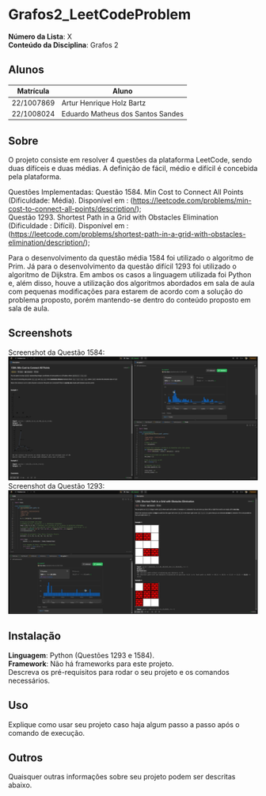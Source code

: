 # Grafos2_LeetCodeProblem

**Número da Lista**: X<br>
**Conteúdo da Disciplina**: Grafos 2<br>

## Alunos
|Matrícula | Aluno |
| -- | -- |
| 22/1007869  |  Artur Henrique Holz Bartz |
| 22/1008024  |  Eduardo Matheus dos Santos Sandes |

## Sobre 
O projeto consiste em resolver 4 questões da plataforma LeetCode, sendo duas dífíceis e duas médias. A definição de fácil, médio e difícil é concebida pela plataforma.

Questões Implementadas:
Questão 1584. Min Cost to Connect All Points (Dificuldade: Média). Disponível em : (https://leetcode.com/problems/min-cost-to-connect-all-points/description/);<br>
Questão 1293. Shortest Path in a Grid with Obstacles Elimination (Dificuldade : Difícil). Disponível em : (https://leetcode.com/problems/shortest-path-in-a-grid-with-obstacles-elimination/description/);<br>

Para o desenvolvimento da questão média 1584 foi utilizado o algoritmo de Prim. Já para o desenvolvimento da questão difícil 1293 foi utilizado o algoritmo de Dijkstra. Em ambos os casos a linguagem utilizada foi Python e, além disso, houve a utilização dos algoritmos abordados em sala de aula com pequenas modificações para estarem de acordo com a solução do problema proposto, porém mantendo-se dentro do conteúdo proposto em sala de aula.

## Screenshots
Screenshot da Questão 1584:<br>
![Screenshot Questão 1584](images/questao1584.jpeg)
Screenshot da Questão 1293:<br>
![Screenshot Questão 1293](images/questao1293.jpeg)

## Instalação 
**Linguagem**: Python (Questões 1293 e 1584).<br>
**Framework**: Não há frameworks para este projeto.<br>
Descreva os pré-requisitos para rodar o seu projeto e os comandos necessários.

## Uso 
Explique como usar seu projeto caso haja algum passo a passo após o comando de execução.

## Outros 
Quaisquer outras informações sobre seu projeto podem ser descritas abaixo.




